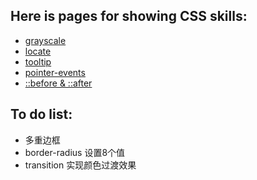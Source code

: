 ## Here is pages for showing CSS skills:
- [grayscale](https://github.com/nanzhangren/CSS-skills/tree/master/grayscale)
- [locate](https://github.com/nanzhangren/CSS-skills/tree/master/locate)
- [tooltip](https://github.com/nanzhangren/CSS-skills/tree/master/tooltip)
- [pointer-events](https://github.com/nanzhangren/CSS-skills/tree/master/pointer-events)
- [::before & ::after](https://github.com/nanzhangren/CSS-skills/tree/master/pseudo-element/before-after)

## To do list:
- 多重边框
- border-radius 设置8个值
- transition 实现颜色过渡效果